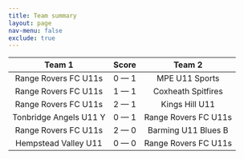```yaml
---
title: Team summary
layout: page
nav-menu: false
exclude: true
---
```




|         Team 1         |    Score    |        Team 2        |
|:----------------------:|:-----------:|:--------------------:|
|  Range Rovers FC U11s  | 0 &mdash; 1 |    MPE U11 Sports    |
|  Range Rovers FC U11s  | 1 &mdash; 1 |  Coxheath Spitfires  |
|  Range Rovers FC U11s  | 2 &mdash; 1 |    Kings Hill U11    |
| Tonbridge Angels U11 Y | 0 &mdash; 1 | Range Rovers FC U11s |
|  Range Rovers FC U11s  | 2 &mdash; 0 | Barming U11 Blues B  |
|  Hempstead Valley U11  | 0 &mdash; 0 | Range Rovers FC U11s |

 <br /><br /><br />
